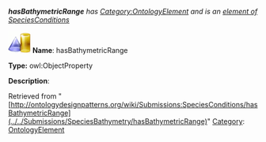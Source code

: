 ___hasBathymetricRange__ has [Category:OntologyElement](../../Category/OntologyElement "Category:OntologyElement") and is an [element of](../../Property/ElementOf "Property:ElementOf") [SpeciesConditions](../../Submissions/SpeciesConditions "Submissions:SpeciesConditions")_


  




[![ObjectProperty](../../images/thumb/c/c3/ObjectProperty.gif/45px-ObjectProperty.gif)](../../Image/ObjectProperty.gif "ObjectProperty")
__Name__: hasBathymetricRange 


__Type:__ owl:ObjectProperty 


__Description__: 





Retrieved from "[http://ontologydesignpatterns.org/wiki/Submissions:SpeciesConditions/hasBathymetricRange](../../Submissions/SpeciesBathymetry/hasBathymetricRange)"
 [Category](http://ontologydesignpatterns.org/wiki/Special:Categories "Special:Categories"): [OntologyElement](../../Category/OntologyElement "Category:OntologyElement")
